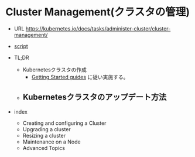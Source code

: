 # Cluster Management(クラスタの管理)
- URL
  https://kubernetes.io/docs/tasks/administer-cluster/cluster-management/
- [script](https://github.com/Sakura-KAGURA/k8s-io-task/blob/master/03-06_AdvertiseExtendedResourcesforaNode.sh)
- TL;DR
	- Kubernetesクラスタの作成
		-  [Getting Started guides](https://kubernetes.io/docs/setup/) に従い実施する。
	- Kubernetesクラスタのアップデート方法
		-  
		
- index
	- Creating and configuring a Cluster
	- Upgrading a cluster
	- Resizing a cluster
	- Maintenance on a Node
	- Advanced Topics
